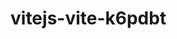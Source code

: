 # vitejs-vite-k6pdbt

<!-- [Edit on StackBlitz ⚡️](https://stackblitz.com/edit/vitejs-vite-k6pdbt) 
test from home!
-->